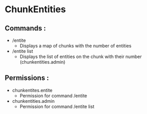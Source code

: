 <h1>ChunkEntities</h1>

## Commands :

* /entite
  * Displays a map of chunks with the number of entities
* /entite list
  * Displays the list of entities on the chunk with their number (chunkentities.admin)

## Permissions :

* chunkentites.entite
  * Permission for command /entite
* chunkentities.admin
  * Permission for command /entite list











